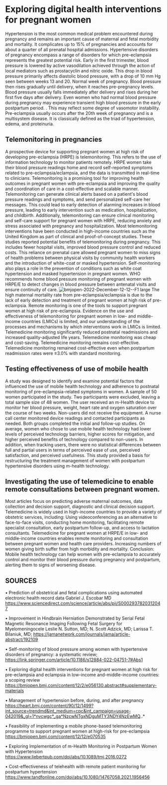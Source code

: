 # Exploring digital health interventions for pregnant women
 Hypertension is the most common medical problem encountered during pregnancy and remains an important cause of maternal and fetal morbidity and mortality. It complicates up to 15% of pregnancies and accounts for about a quarter of all prenatal hospital admissions. Hypertensive disorders of pregnancy encompass a range of disorders for which pre-eclampsia represents the greatest potential risk. Early in the first trimester, blood pressure is lowered by active vasodilation achieved through the action of local mediators such as prostacyclin and nitric oxide. This drop in blood pressure primarily affects diastolic blood pressure, with a drop of 10 mm Hg seen between weeks 13 and 20. Normal week of pregnancy. Blood pressure then rises gradually until delivery, when it reaches pre-pregnancy levels. Blood pressure usually falls immediately after delivery and rises during her first five days after delivery. Even women who had normal blood pressure during pregnancy may experience transient high blood pressure in the early postpartum period. . This may reflect some degree of vasomotor instability. Pre-eclampsia usually occurs after the 20th week of pregnancy and is a multisystem disease. It is classically defined as the triad of hypertension, edema, and proteinuria. 
## Telemonitoring in pregnancies
A prospective device for supporting pregnant women at high risk of developing pre-eclampsia (HRPE) is telemonitoring. This refers to the use of information technology to monitor patients remotely. HRPE women take their blood pressure readings home and record self-reported symptoms related to pre-eclampsia/eclampsia, and the data is transmitted in real-time to clinicians. Telemonitoring is a promising tool for improving health outcomes in pregnant women with pre-eclampsia and improving the quality and coordination of care in a cost-effective and scalable manner. Telemonitoring can generate clinical alerts based on a patient's blood pressure readings and symptoms, and send personalized self-care her messages. This could lead to early detection of alarming increases in blood pressure, leading to early intervention such as medication, hospitalization, and childbirth. Additionally, telemonitoring can ensure clinical monitoring and self-care support for pregnant women with HRPE, reducing anxiety and stress associated with pregnancy and hospitalization. Most telemonitoring interventions have been conducted in high-income countries such as the United Kingdom as part of clinical and proof-of-concept studies. These studies reported potential benefits of telemonitoring during pregnancy. This includes fewer hospital visits, improved blood pressure control and reduced costs. This reliance on prenatal care allowed pregnant women to miss signs of health problems between physical visits by community health workers and the introduction of white-coat or masked hypertension. Self-monitoring also plays a role in the prevention of conditions such as white coat hypertension and masked hypertension in pregnant women.
WHO recommends home blood pressure monitoring of pregnant women with HRPE/E to detect changes in blood pressure between antenatal visits and ensure continuity of care.
![bmjopen-2022-December-12-12--F1 large](https://user-images.githubusercontent.com/118061984/216942549-fd6a9d77-6da8-4899-8f43-ea6ccd512ec4.jpg)
The high maternal mortality rate from pre-eclampsia/eclampsia is due to the lack of early detection and treatment of pregnant women at high risk of pre-eclampsia. Remote monitoring is one of the tools to support pregnant women at high risk of pre-eclampsia. Evidence on the use and effectiveness of telemonitoring for pregnant women in low- and middle-income countries (LMICs) is limited, and our understanding of the processes and mechanisms by which interventions work in LMICs is limited. Telemedicine monitoring significantly reduced postnatal readmissions and increased quality-adjusted life years. Telemedicine monitoring was cheap and cost-saving. Telemedicine monitoring remains cost-effective. Telemedicine monitoring remained cost-effective even when postpartum readmission rates were ≥3.0% with standard monitoring.
## Testing effectiveness of use of mobile health
 A study was designed to identify and examine potential factors that influenced the use of mobile health technology and adherence to postnatal monitoring of pre-eclampsia-related symptoms in women. A sample of 50 women participated in the study. Two participants were excluded, leaving a total sample size of 48 women. The user received an m-Health device to monitor her blood pressure, weight, heart rate and oxygen saturation over the course of two weeks. Non-users did not receive the equipment. A nurse call center monitored device readings and contacted participants as needed. Both groups completed the initial and follow-up studies. On average, women who chose to use mobile health technology had lower levels of perceived technology barriers, higher scores for mitigation, and higher perceived benefits of technology compared to non-users. In addition, when tracking users, there were no statistical differences between full and partial users in terms of perceived ease of use, perceived satisfaction, and perceived usefulness. This study provided a basis for restructuring the treatment management of women with postpartum hypertensive disorders using m-health technology.  
## Investigating the use of telemedicine to enable remote consultations between pregnant women. 
Most articles focus on predicting adverse maternal outcomes, data collection and decision support, diagnostic and clinical decision support. Telemedicine is widely used in high-income countries to provide a variety of obstetric services, including: Using videoconferencing as an alternative to face-to-face visits, conducting home monitoring, facilitating remote specialist consultation, early postpartum follow-up, and access to lactation consultants. Telemedicine for pregnant women at HRPE/E in low- and middle-income countries enables remote monitoring and consultation between pregnant women and health care providers. Increasing numbers of women giving birth suffer from high morbidity and mortality. 
Conclusion: Mobile health technology can help women with pre-eclampsia to accurately control and monitor their blood pressure during pregnancy and postpartum, alerting them to signs of worsening disease.
## SOURCES
•	Prediction of obstetrical and fetal complications using automated electronic health record data Gabriel J. Escobar MD https://www.sciencedirect.com/science/article/abs/pii/S0002937820312047 

•	Improvement in Hindbrain Herniation Demonstrated by Serial Fetal Magnetic Resonance Imaging Following Fetal Surgery for Myelomeningocele Leslie N. Sutton, MD; N. Scott Adzick, MD; Larissa T. Bilaniuk, MD; https://jamanetwork.com/journals/jama/article-abstract/192109 

•	Self-monitoring of blood pressure among women with hypertensive disorders of pregnancy: a systematic review; https://link.springer.com/article/10.1186/s12884-022-04751-7#Abs1 

•	Exploring digital health interventions for pregnant women at high risk for pre-eclampsia and eclampsia in low-income and-middle-income countries: a scoping review https://bmjopen.bmj.com/content/12/2/e056130.abstract#supplementary-materials

•	Management of hypertension before, during, and after pregnancy https://heart.bmj.com/content/90/12/1499?int_source=trendmd&int_medium=cpc&int_campaign=usage-042019&_gl=1*nvcwgc*_ga*NzcwNTgxNDguMTY3NDY4NzEwMQ..*

•	Feasibility of implementing a mobile phone-based telemonitoring programme to support pregnant women at high-risk for pre-eclampsia  https://bmjopen.bmj.com/content/12/12/e070535

•	Exploring Implementation of m-Health Monitoring in Postpartum Women with Hypertension https://www.liebertpub.com/doi/abs/10.1089/tmj.2016.0272

•	Cost-effectiveness of telehealth with remote patient monitoring for postpartum hypertension
https://www.tandfonline.com/doi/abs/10.1080/14767058.2021.1956456


